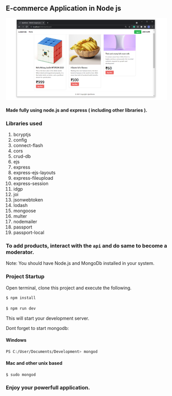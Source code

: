 ## E-commerce Application in Node js

![demo](demo.PNG)

#### Made fully using node.js and express ( including other libraries ).

### Libraries used

1. bcryptjs
2. config
3. connect-flash
4. cors
5. crud-db
6. ejs
7. express
8. express-ejs-layouts
9. express-fileupload
10. express-session
11. idgp
12. joi
13. jsonwebtoken
14. lodash
15. mongoose
16. multer
17. nodemailer
18. passport
19. passport-local

### To add products, interact with the `api` and do same to become a moderator. 

Note: You should have Node.js and MongoDb installed in your system.

### Project Startup

Open terminal, clone this project and execute the following.

```sh
$ npm install

$ npm run dev
```

This will start your development server.

Dont forget to start mongodb:

#### Windows

```sh
PS C:/User/Documents/Development> mongod
```
#### Mac and other unix based

```sh
$ sudo mongod
```

### Enjoy your powerfull application.
